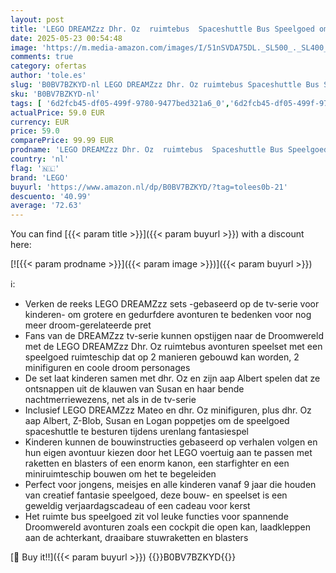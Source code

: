 ```yaml
---
layout: post
title: 'LEGO DREAMZzz Dhr. Oz  ruimtebus  Spaceshuttle Bus Speelgoed om op 2 Manieren te Bouwen  met Mateo  Z-Blob & Logan Personages Minifiguren  Creatief Speelgoed voor Fantasiespel  voor Kinderen 71460'
date: 2025-05-23 00:54:48
image: 'https://m.media-amazon.com/images/I/51nSVDA75DL._SL500_._SL400_.jpg'
comments: true
category: ofertas
author: 'tole.es'
slug: 'B0BV7BZKYD-nl LEGO DREAMZzz Dhr. Oz ruimtebus Spaceshuttle Bus Speelgoed...'
sku: 'B0BV7BZKYD-nl'
tags: [ '6d2fcb45-df05-499f-9780-9477bed321a6_0','6d2fcb45-df05-499f-9780-9477bed321a6_8801','Arborist Merchandising Root','Bouw- & constructiespeelgoed','Lego','Self Service','Special Features Stores','Speelgoed & spellen','Speelgoedbouwsets','lego','🇳🇱', ]
actualPrice: 59.0 EUR
currency: EUR
price: 59.0
comparePrice: 99.99 EUR
prodname: 'LEGO DREAMZzz Dhr. Oz  ruimtebus  Spaceshuttle Bus Speelgoed om op 2 Manieren te Bouwen  met Mateo  Z-Blob & Logan Personages Minifiguren  Creatief Speelgoed voor Fantasiespel  voor Kinderen 71460'
country: 'nl'
flag: '🇳🇱'
brand: 'LEGO'
buyurl: 'https://www.amazon.nl/dp/B0BV7BZKYD/?tag=tolees0b-21'
descuento: '40.99'
average: '72.63'
---
```


You can find [{{< param title >}}]({{< param buyurl >}}) with a discount here:

[![{{< param prodname >}}]({{< param image >}})]({{< param buyurl >}})

ℹ️:

- Verken de reeks LEGO DREAMZzz sets -gebaseerd op de tv-serie voor kinderen- om grotere en gedurfdere avonturen te bedenken voor nog meer droom-gerelateerde pret
- Fans van de DREAMZzz tv-serie kunnen opstijgen naar de Droomwereld met de LEGO DREAMZzz Dhr. Oz ruimtebus avonturen speelset met een speelgoed ruimteschip dat op 2 manieren gebouwd kan worden, 2 minifiguren en coole droom personages
- De set laat kinderen samen met dhr. Oz en zijn aap Albert spelen dat ze ontsnappen uit de klauwen van Susan en haar bende nachtmerriewezens, net als in de tv-serie
- Inclusief LEGO DREAMZzz Mateo en dhr. Oz minifiguren, plus dhr. Oz aap Albert, Z-Blob, Susan en Logan poppetjes om de speelgoed spaceshuttle te besturen tijdens urenlang fantasiespel
- Kinderen kunnen de bouwinstructies gebaseerd op verhalen volgen en hun eigen avontuur kiezen door het LEGO voertuig aan te passen met raketten en blasters of een enorm kanon, een starfighter en een miniruimteschip bouwen om het te begeleiden
- Perfect voor jongens, meisjes en alle kinderen vanaf 9 jaar die houden van creatief fantasie speelgoed, deze bouw- en speelset is een geweldig verjaardagscadeau of een cadeau voor kerst
- Het ruimte bus speelgoed zit vol leuke functies voor spannende Droomwereld avonturen zoals een cockpit die open kan, laadkleppen aan de achterkant, draaibare stuwraketten en blasters

[🛒 Buy it!!]({{< param buyurl >}})
{{<world>}}B0BV7BZKYD{{</world>}}
